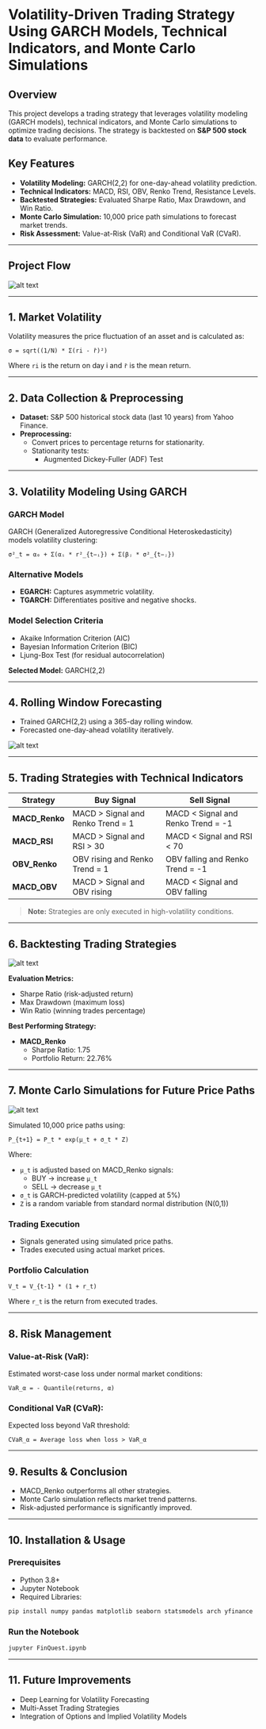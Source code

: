 # Volatility-Driven Trading Strategy Using GARCH Models, Technical Indicators, and Monte Carlo Simulations

## Overview
This project develops a trading strategy that leverages volatility modeling (GARCH models), technical indicators, and Monte Carlo simulations to optimize trading decisions. The strategy is backtested on **S&P 500 stock data** to evaluate performance.

## Key Features
- **Volatility Modeling:** GARCH(2,2) for one-day-ahead volatility prediction.
- **Technical Indicators:** MACD, RSI, OBV, Renko Trend, Resistance Levels.
- **Backtested Strategies:** Evaluated Sharpe Ratio, Max Drawdown, and Win Ratio.
- **Monte Carlo Simulation:** 10,000 price path simulations to forecast market trends.
- **Risk Assessment:** Value-at-Risk (VaR) and Conditional VaR (CVaR).

---

## Project Flow
![alt text](assets/image.png)

---

## 1. Market Volatility
Volatility measures the price fluctuation of an asset and is calculated as:

```
σ = sqrt((1/N) * Σ(ri - r̄)²)
```

Where `ri` is the return on day i and `r̄` is the mean return.

---

## 2. Data Collection & Preprocessing
- **Dataset:** S&P 500 historical stock data (last 10 years) from Yahoo Finance.
- **Preprocessing:**
  - Convert prices to percentage returns for stationarity.
  - Stationarity tests:
    - Augmented Dickey-Fuller (ADF) Test

---

## 3. Volatility Modeling Using GARCH
### GARCH Model
GARCH (Generalized Autoregressive Conditional Heteroskedasticity) models volatility clustering:

```
σ²_t = α₀ + Σ(αᵢ * r²_{t−ᵢ}) + Σ(βⱼ * σ²_{t−ⱼ})
```

### Alternative Models
- **EGARCH:** Captures asymmetric volatility.
- **TGARCH:** Differentiates positive and negative shocks.

### Model Selection Criteria
- Akaike Information Criterion (AIC)
- Bayesian Information Criterion (BIC)
- Ljung-Box Test (for residual autocorrelation)

**Selected Model:** GARCH(2,2)

---

## 4. Rolling Window Forecasting
- Trained GARCH(2,2) using a 365-day rolling window.
- Forecasted one-day-ahead volatility iteratively.

![alt text](assets/vol.png)

---

## 5. Trading Strategies with Technical Indicators

| Strategy              | Buy Signal                                             | Sell Signal                                            |
|----------------------|--------------------------------------------------------|--------------------------------------------------------|
| **MACD_Renko**       | MACD > Signal and Renko Trend = 1                      | MACD < Signal and Renko Trend = -1                     |
| **MACD_RSI**         | MACD > Signal and RSI > 30                             | MACD < Signal and RSI < 70                             |
| **OBV_Renko**        | OBV rising and Renko Trend = 1                         | OBV falling and Renko Trend = -1                       |
| **MACD_OBV**         | MACD > Signal and OBV rising                           | MACD < Signal and OBV falling                          |

> **Note:** Strategies are only executed in high-volatility conditions.

---

## 6. Backtesting Trading Strategies

![alt text](assets/port.png)

**Evaluation Metrics:**
- Sharpe Ratio (risk-adjusted return)
- Max Drawdown (maximum loss)
- Win Ratio (winning trades percentage)

**Best Performing Strategy:**
- **MACD_Renko**
  - Sharpe Ratio: 1.75
  - Portfolio Return: 22.76%

---

## 7. Monte Carlo Simulations for Future Price Paths

![alt text](assets/mcs.png)

Simulated 10,000 price paths using:

```
P_{t+1} = P_t * exp(μ_t + σ_t * Z)
```

Where:
- `μ_t` is adjusted based on MACD_Renko signals:
  - BUY → increase `μ_t`
  - SELL → decrease `μ_t`
- `σ_t` is GARCH-predicted volatility (capped at 5%)
- `Z` is a random variable from standard normal distribution (N(0,1))

### Trading Execution
- Signals generated using simulated price paths.
- Trades executed using actual market prices.

### Portfolio Calculation
```
V_t = V_{t-1} * (1 + r_t)
```
Where `r_t` is the return from executed trades.

---

## 8. Risk Management
### Value-at-Risk (VaR):
Estimated worst-case loss under normal market conditions:
```
VaR_α = - Quantile(returns, α)
```

### Conditional VaR (CVaR):
Expected loss beyond VaR threshold:
```
CVaR_α = Average loss when loss > VaR_α
```

---

## 9. Results & Conclusion
- MACD_Renko outperforms all other strategies.
- Monte Carlo simulation reflects market trend patterns.
- Risk-adjusted performance is significantly improved.

---

## 10. Installation & Usage
### Prerequisites
- Python 3.8+
- Jupyter Notebook
- Required Libraries:
```bash
pip install numpy pandas matplotlib seaborn statsmodels arch yfinance
```

### Run the Notebook
```bash
jupyter FinQuest.ipynb
```

---

## 11. Future Improvements
- Deep Learning for Volatility Forecasting
- Multi-Asset Trading Strategies
- Integration of Options and Implied Volatility Models
